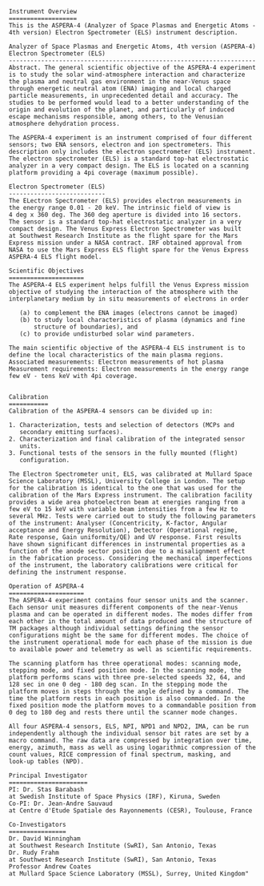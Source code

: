 

     Instrument Overview
     ===================
     This is the ASPERA-4 (Analyzer of Space Plasmas and Energetic Atoms -
     4th version) Electron Spectrometer (ELS) instrument description.
 
     Analyzer of Space Plasmas and Energetic Atoms, 4th version (ASPERA-4)
     Electron Spectrometer (ELS)
     ---------------------------------------------------------------------
     Abstract. The general scientific objective of the ASPERA-4 experiment
     is to study the solar wind-atmosphere interaction and characterize
     the plasma and neutral gas environment in the near-Venus space
     through energetic neutral atom (ENA) imaging and local charged
     particle measurements, in unprecedented detail and accuracy. The
     studies to be performed would lead to a better understanding of the
     origin and evolution of the planet, and particularly of induced
     escape mechanisms responsible, among others, to the Venusian
     atmosphere dehydration process.
 
     The ASPERA-4 experiment is an instrument comprised of four different
     sensors; two ENA sensors, electron and ion spectrometers. This
     description only includes the electron spectrometer (ELS) instrument.
     The electron spectrometer (ELS) is a standard top-hat electrostatic
     analyzer in a very compact design. The ELS is located on a scanning
     platform providing a 4pi coverage (maximum possible).
 
     Electron Spectrometer (ELS)
     ---------------------------
     The ELectron Spectrometer (ELS) provides electron measurements in
     the energy range 0.01 - 20 keV. The intrinsic field of view is
     4 deg x 360 deg. The 360 deg aperture is divided into 16 sectors.
     The sensor is a standard top-hat electrostatic analyzer in a very
     compact design. The Venus Express Electron Spectrometer was built
     at Southwest Research Institute as the flight spare for the Mars
     Express mission under a NASA contract. IRF obtained approval from
     NASA to use the Mars Express ELS flight spare for the Venus Express
     ASPERA-4 ELS flight model.
 
     Scientific Objectives
     =====================
     The ASPERA-4 ELS experiment helps fulfill the Venus Express mission
     objective of studying the interaction of the atmosphere with the
     interplanetary medium by in situ measurements of electrons in order

        (a) to complement the ENA images (electrons cannot be imaged)
        (b) to study local characteristics of plasma (dynamics and fine
            structure of boundaries), and
        (c) to provide undisturbed solar wind parameters.

     The main scientific objective of the ASPERA-4 ELS instrument is to
     define the local characteristics of the main plasma regions.
     Associated measurements: Electron measurements of hot plasma
     Measurement requirements: Electron measurements in the energy range
     few eV - tens keV with 4pi coverage.


     Calibration
     ===========
     Calibration of the ASPERA-4 sensors can be divided up in:

     1. Characterization, tests and selection of detectors (MCPs and
        secondary emitting surfaces).
     2. Characterization and final calibration of the integrated sensor
        units.
     3. Functional tests of the sensors in the fully mounted (flight)
        configuration.

     The Electron Spectrometer unit, ELS, was calibrated at Mullard Space
     Science Laboratory (MSSL), University College in London. The setup
     for the calibration is identical to the one that was used for the
     calibration of the Mars Express instrument. The calibration facility
     provides a wide area photoelectron beam at energies ranging from a
     few eV to 15 keV with variable beam intensities from a few Hz to
     several MHz. Tests were carried out to study the following parameters
     of the instrument: Analyser (Concentricity, K-factor, Angular
     acceptance and Energy Resolution), Detector (Operational regime,
     Rate response, Gain uniformity/QE) and UV response. First results
     have shown significant differences in instrumental properties as a
     function of the anode sector position due to a misalignment effect
     in the fabrication process. Considering the mechanical imperfections
     of the instrument, the laboratory calibrations were critical for
     defining the instrument response.

     Operation of ASPERA-4
     =====================
     The ASPERA-4 experiment contains four sensor units and the scanner.
     Each sensor unit measures different components of the near-Venus
     plasma and can be operated in different modes. The modes differ from
     each other in the total amount of data produced and the structure of
     TM packages although individual settings defining the sensor
     configurations might be the same for different modes. The choice of
     the instrument operational mode for each phase of the mission is due
     to available power and telemetry as well as scientific requirements.

     The scanning platform has three operational modes: scanning mode,
     stepping mode, and fixed position mode. In the scanning mode, the
     platform performs scans with three pre-selected speeds 32, 64, and
     128 sec in one 0 deg - 180 deg scan. In the stepping mode the
     platform moves in steps through the angle defined by a command. The
     time the platform rests in each position is also commanded. In the
     fixed position mode the platform moves to a commandable position from
     0 deg to 180 deg and rests there until the scanner mode changes.

     All four ASPERA-4 sensors, ELS, NPI, NPD1 and NPD2, IMA, can be run
     independently although the individual sensor bit rates are set by a
     macro command. The raw data are compressed by integration over time,
     energy, azimuth, mass as well as using logarithmic compression of the
     count values, RICE compression of final spectrum, masking, and
     look-up tables (NPD).

     Principal Investigator
     ======================
     PI: Dr. Stas Barabash
     at Swedish Institute of Space Physics (IRF), Kiruna, Sweden
     Co-PI: Dr. Jean-Andre Sauvaud
     at Centre d'Etude Spatiale des Rayonnements (CESR), Toulouse, France

     Co-Investigators
     ================
     Dr. David Winningham
     at Southwest Research Institute (SwRI), San Antonio, Texas
     Dr. Rudy Frahm
     at Southwest Research Institute (SwRI), San Antonio, Texas
     Professor Andrew Coates
     at Mullard Space Science Laboratory (MSSL), Surrey, United Kingdom"

        